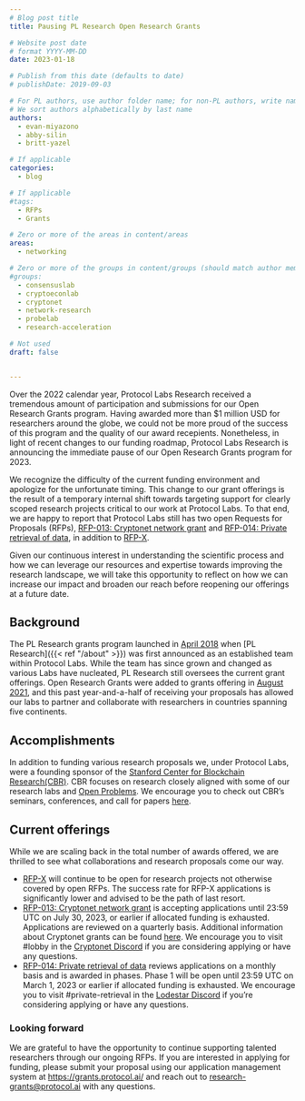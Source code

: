 ```yaml
---
# Blog post title
title: Pausing PL Research Open Research Grants

# Website post date
# format YYYY-MM-DD
date: 2023-01-18

# Publish from this date (defaults to date)
# publishDate: 2019-09-03

# For PL authors, use author folder name; for non-PL authors, write name as in paper within ""
# We sort authors alphabetically by last name
authors:
  - evan-miyazono
  - abby-silin
  - britt-yazel

# If applicable
categories:
  - blog

# If applicable
#tags:
  - RFPs
  - Grants

# Zero or more of the areas in content/areas
areas:
  - networking

# Zero or more of the groups in content/groups (should match author membership)
#groups:
  - consensuslab
  - cryptoeconlab
  - cryptonet
  - network-research
  - probelab
  - research-acceleration

# Not used
draft: false


---
```

Over the 2022 calendar year, Protocol Labs Research received a tremendous amount of participation and submissions for our Open Research Grants program. Having awarded more than $1 million USD for researchers around the globe, we could not be more proud of the success of this program and the quality of our award recepients. Nonetheless, in light of recent changes to our funding roadmap, Protocol Labs Research is announcing the immediate pause of our Open Research Grants program for 2023.

We recognize the difficulty of the current funding environment and apologize for the unfortunate timing. This change to our grant offerings is the result of a temporary internal shift towards targeting support for clearly scoped research projects critical to our work at Protocol Labs. To that end, we are happy to report that Protocol Labs still has two open Requests for Proposals (RFPs), [RFP-013: Cryptonet network grant](https://github.com/protocol/research-grants/blob/master/RFPs/rfp-013-cryptonet-network-grants.md) and [RFP-014: Private retrieval of data](https://github.com/protocol/research-grants/blob/master/RFPs/rfp-014-private-retrieval-of-data.md), in addition to [RFP-X](https://github.com/protocol/research-grants#rfp-x). 

Given our continuous interest in understanding the scientific process and how we can leverage our resources and expertise towards improving the research landscape, we will take this opportunity to reflect on how we can increase our impact and broaden our reach before reopening our offerings at a future date.

## Background
The PL Research grants program launched in [April 2018](https://protocol.ai/blog/ann-research-rfp/) when [PL Research]({{< ref "/about" >}}) was first announced as an established team within Protocol Labs. While the team has since grown and changed as various Labs have nucleated, PL Research still oversees the current grant offerings. Open Research Grants were added to grants offering in [August 2021](https://protocol.ai/blog/research-grants-launch/), and this past year-and-a-half of receiving your proposals has allowed our labs to partner and collaborate with researchers in countries spanning five continents.

## Accomplishments
In addition to funding various research proposals we, under Protocol Labs, were a founding sponsor of the [Stanford Center for Blockchain Research(CBR)](https://cbr.stanford.edu/). CBR focuses on research closely aligned with some of our research labs and [Open Problems](https://github.com/protocol/research#open-problems). We encourage you to check out CBR’s seminars, conferences, and call for papers [here](https://cbr.stanford.edu/sbc23/).

## Current offerings
While we are scaling back in the total number of awards offered, we are thrilled to see what collaborations and research proposals come our way. 
 - [RFP-X](https://github.com/protocol/research-grants#rfp-x) will continue to be open for research projects not otherwise covered by open RFPs. The success rate for RFP-X applications is significantly lower and advised to be the path of last resort.
 - [RFP-013: Cryptonet network grant](https://github.com/protocol/research-grants/blob/master/RFPs/rfp-013-cryptonet-network-grants.md) is accepting applications until 23:59 UTC on July 30, 2023, or earlier if allocated funding is exhausted. Applications are reviewed on a quarterly basis. Additional information about Cryptonet grants can be found [here](https://cryptonet.org/grants). We encourage you to visit #lobby in the [Cryptonet Discord](https://discord.gg/TmuyuvbyKM) if you are considering applying or have any questions.
 - [RFP-014: Private retrieval of data](https://github.com/protocol/research-grants/blob/master/RFPs/rfp-014-private-retrieval-of-data.md) reviews applications on a monthly basis and is awarded in phases. Phase 1 will be open until 23:59 UTC on March 1, 2023 or earlier if allocated funding is exhausted. We encourage you to visit #private-retrieval in the [Lodestar Discord](https://discord.gg/lodestar-network-goods) if you’re considering applying or have any questions.

### Looking forward
We are grateful to have the opportunity to continue supporting talented researchers through our ongoing RFPs. If you are interested in applying for funding, please submit your proposal using our application management system at https://grants.protocol.ai/ and reach out to research-grants@protocol.ai with any questions.
